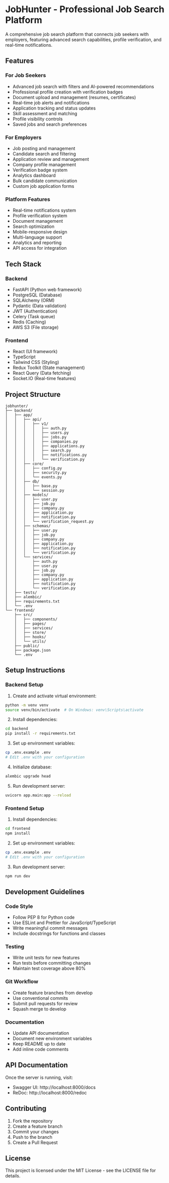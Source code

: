 # JobHunter - Professional Job Search Platform

A comprehensive job search platform that connects job seekers with employers, featuring advanced search capabilities, profile verification, and real-time notifications.

## Features

### For Job Seekers
- Advanced job search with filters and AI-powered recommendations
- Professional profile creation with verification badges
- Document upload and management (resumes, certificates)
- Real-time job alerts and notifications
- Application tracking and status updates
- Skill assessment and matching
- Profile visibility controls
- Saved jobs and search preferences

### For Employers
- Job posting and management
- Candidate search and filtering
- Application review and management
- Company profile management
- Verification badge system
- Analytics dashboard
- Bulk candidate communication
- Custom job application forms

### Platform Features
- Real-time notifications system
- Profile verification system
- Document management
- Search optimization
- Mobile-responsive design
- Multi-language support
- Analytics and reporting
- API access for integration

## Tech Stack

### Backend
- FastAPI (Python web framework)
- PostgreSQL (Database)
- SQLAlchemy (ORM)
- Pydantic (Data validation)
- JWT (Authentication)
- Celery (Task queue)
- Redis (Caching)
- AWS S3 (File storage)

### Frontend
- React (UI framework)
- TypeScript
- Tailwind CSS (Styling)
- Redux Toolkit (State management)
- React Query (Data fetching)
- Socket.IO (Real-time features)

## Project Structure

```
jobhunter/
├── backend/
│   ├── app/
│   │   ├── api/
│   │   │   ├── v1/
│   │   │   │   ├── auth.py
│   │   │   │   ├── users.py
│   │   │   │   ├── jobs.py
│   │   │   │   ├── companies.py
│   │   │   │   ├── applications.py
│   │   │   │   ├── search.py
│   │   │   │   ├── notifications.py
│   │   │   │   └── verification.py
│   │   ├── core/
│   │   │   ├── config.py
│   │   │   ├── security.py
│   │   │   └── events.py
│   │   ├── db/
│   │   │   ├── base.py
│   │   │   └── session.py
│   │   ├── models/
│   │   │   ├── user.py
│   │   │   ├── job.py
│   │   │   ├── company.py
│   │   │   ├── application.py
│   │   │   ├── notification.py
│   │   │   └── verification_request.py
│   │   ├── schemas/
│   │   │   ├── user.py
│   │   │   ├── job.py
│   │   │   ├── company.py
│   │   │   ├── application.py
│   │   │   ├── notification.py
│   │   │   └── verification.py
│   │   └── services/
│   │       ├── auth.py
│   │       ├── user.py
│   │       ├── job.py
│   │       ├── company.py
│   │       ├── application.py
│   │       ├── notification.py
│   │       └── verification.py
│   ├── tests/
│   ├── alembic/
│   ├── requirements.txt
│   └── .env
└── frontend/
    ├── src/
    │   ├── components/
    │   ├── pages/
    │   ├── services/
    │   ├── store/
    │   ├── hooks/
    │   └── utils/
    ├── public/
    ├── package.json
    └── .env
```

## Setup Instructions

### Backend Setup

1. Create and activate virtual environment:
```bash
python -m venv venv
source venv/bin/activate  # On Windows: venv\Scripts\activate
```

2. Install dependencies:
```bash
cd backend
pip install -r requirements.txt
```

3. Set up environment variables:
```bash
cp .env.example .env
# Edit .env with your configuration
```

4. Initialize database:
```bash
alembic upgrade head
```

5. Run development server:
```bash
uvicorn app.main:app --reload
```

### Frontend Setup

1. Install dependencies:
```bash
cd frontend
npm install
```

2. Set up environment variables:
```bash
cp .env.example .env
# Edit .env with your configuration
```

3. Run development server:
```bash
npm run dev
```

## Development Guidelines

### Code Style
- Follow PEP 8 for Python code
- Use ESLint and Prettier for JavaScript/TypeScript
- Write meaningful commit messages
- Include docstrings for functions and classes

### Testing
- Write unit tests for new features
- Run tests before committing changes
- Maintain test coverage above 80%

### Git Workflow
- Create feature branches from develop
- Use conventional commits
- Submit pull requests for review
- Squash merge to develop

### Documentation
- Update API documentation
- Document new environment variables
- Keep README up to date
- Add inline code comments

## API Documentation

Once the server is running, visit:
- Swagger UI: http://localhost:8000/docs
- ReDoc: http://localhost:8000/redoc

## Contributing

1. Fork the repository
2. Create a feature branch
3. Commit your changes
4. Push to the branch
5. Create a Pull Request

## License

This project is licensed under the MIT License - see the LICENSE file for details. 